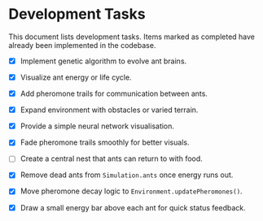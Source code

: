 # Development Tasks

This document lists development tasks. Items marked as completed have
already been implemented in the codebase.

- [x] Implement genetic algorithm to evolve ant brains.
- [x] Visualize ant energy or life cycle.
- [x] Add pheromone trails for communication between ants.
- [x] Expand environment with obstacles or varied terrain.
- [x] Provide a simple neural network visualisation.
- [x] Fade pheromone trails smoothly for better visuals.
- [ ] Create a central nest that ants can return to with food.
- [x] Remove dead ants from `Simulation.ants` once energy runs out.
- [x] Move pheromone decay logic to `Environment.updatePheromones()`.
- [x] Draw a small energy bar above each ant for quick status feedback.

